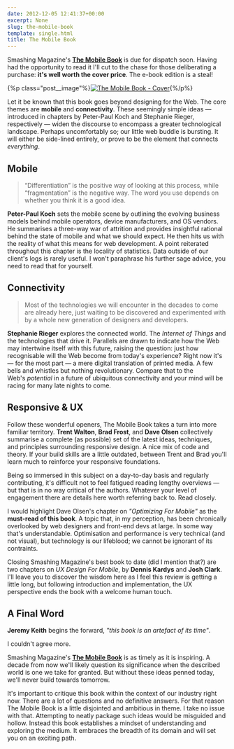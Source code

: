 ```yaml
---
date: 2012-12-05 12:41:37+00:00
excerpt: None
slug: the-mobile-book
template: single.html
title: The Mobile Book
---
```


Smashing Magazine's **[The Mobile Book](https://shop.smashingmagazine.com/the-mobile-book.html)** is due for dispatch soon. Having had the opportunity to read it I'll cut to the chase for those deliberating a purchase: **it's well worth the cover price**. The e-book edition is a steal!

{%p class="post__image"%}[![The Mobile Book - Cover](http://dbushell.com/wp-content/uploads/2012/12/The_Cover.png)](http://www.the-mobile-book.com/){%/p%}

Let it be known that this book goes beyond designing for the Web. The core themes are **mobile** and **connectivity**. These seemingly simple ideas — introduced in chapters by Peter-Paul Koch and Stephanie Rieger, respectively — widen the discourse to encompass a greater technological landscape. Perhaps uncomfortably so; our little web buddle is bursting. It will either be side-lined entirely, or prove to be the element that connects _everything_.


## Mobile




<blockquote><p>“Differentiation” is the positive way of looking at this process, while “fragmentation” is the negative way. The word you use depends on whether you think it is a good idea.</p></blockquote>


**Peter-Paul Koch** sets the mobile scene by outlining the evolving business models behind mobile operators, device manufacturers, and OS vendors. He summarises a three-way war of attrition and provides insightful rational behind the state of mobile and what we should expect. He then hits us with the reality of what this means for web development. A point reiterated throughout this chapter is the locality of statistics. Data outside of our client's logs is rarely useful. I won't paraphrase his further sage advice, you need to read that for yourself.


## Connectivity




<blockquote><p>Most of the technologies we will encounter in the decades to come are already here, just waiting to be discovered and experimented with by a whole new generation of designers and developers.</p></blockquote>


**Stephanie Rieger** explores the connected world. The _Internet of Things_ and the technologies that drive it. Parallels are drawn to indicate how the Web may intertwine itself with this future, raising the question: just how recognisable will the Web become from today's experience? Right now it's — for the most part — a mere digital translation of printed media. A few bells and whistles but nothing revolutionary. Compare that to the Web's _potential_ in a future of ubiquitous connectivity and your mind will be racing for many late nights to come.


## Responsive & UX


Follow these wonderful openers, The Mobile Book takes a turn into more familiar territory. **Trent Walton**, **Brad Frost**, and **Dave Olsen** collectively summarise a complete (as possible) set of the latest ideas, techniques, and principles surrounding responsive design. A nice mix of code and theory. If your build skills are a little outdated, between Trent and Brad you'll learn much to reinforce your responsive foundations.

Being so immersed in this subject on a day-to-day basis and regularly contributing, it's difficult not to feel fatigued reading lengthy overviews — but that is in no way critical of the authors. Whatever your level of engagement there are details here worth referring back to. Read closely.

I would highlight Dave Olsen's chapter on _"Optimizing For Mobile"_ as the **must-read of this book**. A topic that, in my perception, has been chronically overlooked by web designers and front-end devs at large. In some way that's understandable. Optimisation and performance is very technical (and not visual), but technology is our lifeblood; we cannot be ignorant of its contraints.

Closing Smashing Magazine's best book to date (did I mention that?) are two chapters on _UX Design For Mobile_, by **Dennis Kardys** and **Josh Clark**. I'll leave you to discover the wisdom here as I feel this review is getting a little long, but following introduction and implementation, the UX perspective ends the book with a welcome human touch.


## A Final Word


**Jeremy Keith** begins the forward, _"this book is an artefact of its time"_.

I couldn't agree more.

Smashing Magazine's **[The Mobile Book](https://shop.smashingmagazine.com/the-mobile-book.html)** is as timely as it is inspiring. A decade from now we'll likely question its significance when the described world is one we take for granted. But without these ideas penned today, we'll never build towards tomorrow.

It's important to critique this book within the context of our industry right now. There are a lot of questions and no definitive answers. For that reason The Mobile Book is a little disjointed and ambitious in theme. I take no issue with that. Attempting to neatly package such ideas would be misguided and hollow. Instead this book establishes a mindset of understanding and exploring the medium. It embraces the breadth of its domain and will set you on an exciting path.
